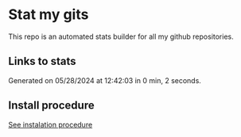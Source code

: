 # Stat my gits

This repo is an automated stats builder for all my github repositories.

## Links to stats


Generated on 05/28/2024 at 12:42:03 in 0 min, 2 seconds.

## Install procedure

[See instalation procedure](./src/install.md)
